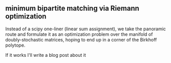 ## minimum bipartite matching via Riemann optimization

Instead of a scipy one-liner (linear sum assignment), we take the panoramic route and formulate it as an optimization
problem over the manifold of doubly-stochastic matrices, hoping to end up in a corner of the Birkhoff polytope.

If it works I'll write a blog post about it